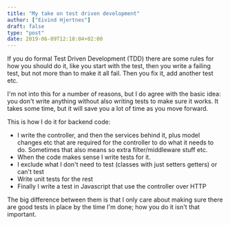 ```yaml
---
title: "My take on test driven development"
author: ["Eivind Hjertnes"]
draft: false
type: "post"
date: 2019-06-09T12:18:04+02:00
---
```


If you do formal Test Driven Development (TDD) there are some rules for how you should do it, like you start with the test, then you write a failing test, but not more than to make it all fail. Then you fix it, add another test etc.

I'm not into this for a number of reasons, but I do agree with the basic idea: you don't write anything without also writing tests to make sure it works. It takes some time, but it will save you a lot of time as you move forward.

This is how I do it for backend code:

-   I write the controller, and then the services behind it, plus model changes etc that are required for the controller to do what it needs to do. Sometimes that also means so extra filter/middleware stuff etc.
-   When the code makes sense I write tests for it.
-   I exclude what I don't need to test (classes with just setters getters) or can't test
-   Write unit tests for the rest
-   Finally I write a test in Javascript that use the controller over HTTP

The big difference between them is that I only care about making sure there are good tests in place by the time I'm done; how you do it isn't that important.
